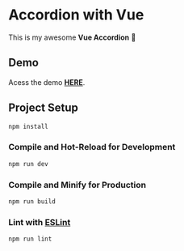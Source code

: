 # Accordion with Vue
This is my awesome **Vue Accordion** 🚩

## Demo

Acess the demo [**HERE**](https://roberttmello-vue-accordion.vercel.app). 

## Project Setup

```sh
npm install
```

### Compile and Hot-Reload for Development

```sh
npm run dev
```

### Compile and Minify for Production

```sh
npm run build
```

### Lint with [ESLint](https://eslint.org/)

```sh
npm run lint
```
